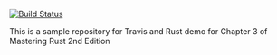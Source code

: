 [![Build Status](https://travis-ci.org/creativcoder/logic_gates.svg?branch=master)](https://travis-ci.org/creativcoder/logic_gates)

This is a sample repository for Travis and Rust demo for Chapter 3 of Mastering Rust 2nd Edition